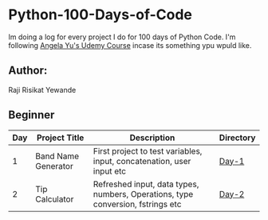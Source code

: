 # Python-100-Days-of-Code
Im doing a log for every project I do for 100 days of Python Code. I'm following [Angela Yu's Udemy Course](https://www.udemy.com/course/100-days-of-code/) incase its something ypu wpuld like.

## Author:
Raji Risikat Yewande

## Beginner 
| Day | Project Title             | Description                                                                                                           | Directory                                                                                                                                                          |
|-----|---------------------------|-----------------------------------------------------------------------------------------------------------------------|--------------------------------------------------------------------------------------------------------------------------------------------------------------------|
| 1   | Band Name Generator       | First project to test variables, input, concatenation, user input etc                                                 | [Day-1](https://github.com/wandexdev/ProjectsInPython/tree/main/Day-1)
| 2   | Tip Calculator            | Refreshed input, data types, numbers, Operations, type conversion, fstrings etc                                       | [Day-2]()
